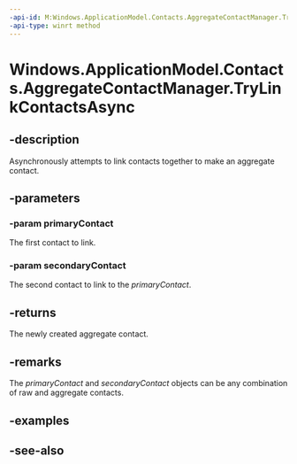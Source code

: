 ----api-id: M:Windows.ApplicationModel.Contacts.AggregateContactManager.TryLinkContactsAsync(Windows.ApplicationModel.Contacts.Contact,Windows.ApplicationModel.Contacts.Contact)
-api-type: winrt method
---<!-- Method syntaxpublic Windows.Foundation.IAsyncOperation<Windows.ApplicationModel.Contacts.Contact> TryLinkContactsAsync(Windows.ApplicationModel.Contacts.Contact primaryContact, Windows.ApplicationModel.Contacts.Contact secondaryContact)--># Windows.ApplicationModel.Contacts.AggregateContactManager.TryLinkContactsAsync## -descriptionAsynchronously attempts to link contacts together to make an aggregate contact.## -parameters### -param primaryContactThe first contact to link.### -param secondaryContactThe second contact to link to the *primaryContact*.## -returnsThe newly created aggregate contact.## -remarksThe *primaryContact* and *secondaryContact* objects can be any combination of raw and aggregate contacts.## -examples## -see-also